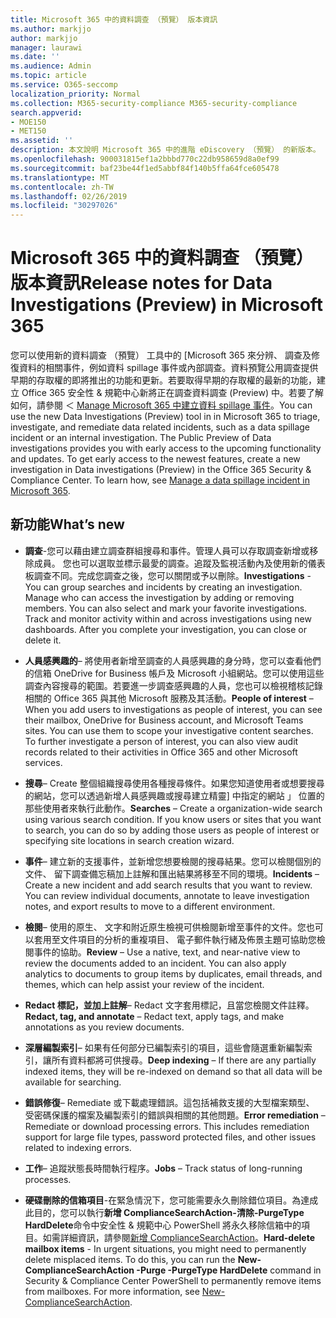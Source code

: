 ```yaml
---
title: Microsoft 365 中的資料調查 （預覽） 版本資訊
ms.author: markjjo
author: markjjo
manager: laurawi
ms.date: ''
ms.audience: Admin
ms.topic: article
ms.service: O365-seccomp
localization_priority: Normal
ms.collection: M365-security-compliance M365-security-compliance
search.appverid:
- MOE150
- MET150
ms.assetid: ''
description: 本文說明 Microsoft 365 中的進階 eDiscovery （預覽） 的新版本。
ms.openlocfilehash: 900031815ef1a2bbbd770c22db958659d8a0ef99
ms.sourcegitcommit: baf23be44f1ed5abbf84f140b5ffa64fce605478
ms.translationtype: MT
ms.contentlocale: zh-TW
ms.lasthandoff: 02/26/2019
ms.locfileid: "30297026"
---
```

# <a name="release-notes-for-data-investigations-preview-in-microsoft-365"></a><span data-ttu-id="f4e2f-103">Microsoft 365 中的資料調查 （預覽） 版本資訊</span><span class="sxs-lookup"><span data-stu-id="f4e2f-103">Release notes for Data Investigations (Preview) in Microsoft 365</span></span>

<span data-ttu-id="f4e2f-p101">您可以使用新的資料調查 （預覽） 工具中的 [Microsoft 365 來分辨、 調查及修復資料的相關事件，例如資料 spillage 事件或內部調查。資料預覽公用調查提供早期的存取權的即將推出的功能和更新。若要取得早期的存取權的最新的功能，建立 Office 365 安全性 & 規範中心新將正在調查資料調查 (Preview) 中。若要了解如何，請參閱 ＜ [Manage Microsoft 365 中建立資料 spillage 事件](manage-data-spillage-incidents.md)。</span><span class="sxs-lookup"><span data-stu-id="f4e2f-p101">You can use the new Data Investigations (Preview) tool in in Microsoft 365 to triage, investigate, and remediate data related incidents, such as a data spillage incident or an internal investigation. The Public Preview of Data investigations provides you with early access to the upcoming functionality and updates. To get early access to the newest features, create a new investigation in Data investigations (Preview) in the Office 365 Security & Compliance Center. To learn how, see [Manage a data spillage incident in Microsoft 365](manage-data-spillage-incidents.md).</span></span>

## <a name="whats-new"></a><span data-ttu-id="f4e2f-108">新功能</span><span class="sxs-lookup"><span data-stu-id="f4e2f-108">What’s new</span></span> 

- <span data-ttu-id="f4e2f-p102">**調查**-您可以藉由建立調查群組搜尋和事件。管理人員可以存取調查新增或移除成員。 您也可以選取並標示最愛的調查。追蹤及監視活動內及使用新的儀表板調查不同。完成您調查之後，您可以關閉或予以刪除。</span><span class="sxs-lookup"><span data-stu-id="f4e2f-p102">**Investigations** - You can group searches and incidents by creating an investigation. Manage who can access the investigation by adding or removing members.  You can also select and mark your favorite investigations. Track and monitor activity within and across investigations using new dashboards. After you complete your investigation, you can close or delete it.</span></span>

- <span data-ttu-id="f4e2f-p103">**人員感興趣的**– 將使用者新增至調查的人員感興趣的身分時，您可以查看他們的信箱 OneDrive for Business 帳戶及 Microsoft 小組網站。您可以使用這些調查內容搜尋的範圍。若要進一步調查感興趣的人員，您也可以檢視稽核記錄相關的 Office 365 與其他 Microsoft 服務及其活動。</span><span class="sxs-lookup"><span data-stu-id="f4e2f-p103">**People of interest** – When you add users to investigations as people of interest, you can see their mailbox, OneDrive for Business account, and Microsoft Teams sites. You can use them to scope your investigative content searches. To further investigate a person of interest, you can also view audit records related to their activities in Office 365 and other Microsoft services.</span></span>

- <span data-ttu-id="f4e2f-p104">**搜尋**– Create 整個組織搜尋使用各種搜尋條件。如果您知道使用者或想要搜尋的網站，您可以透過新增人員感興趣或搜尋建立精靈] 中指定的網站 」 位置的那些使用者來執行此動作。</span><span class="sxs-lookup"><span data-stu-id="f4e2f-p104">**Searches** – Create a organization-wide search using various search condition. If you know users or sites that you want to search, you can do so by adding those users as people of interest or specifying site locations in search creation wizard.</span></span> 

- <span data-ttu-id="f4e2f-p105">**事件**– 建立新的支援事件，並新增您想要檢閱的搜尋結果。您可以檢閱個別的文件、 留下調查備忘稿加上註解和匯出結果將移至不同的環境。</span><span class="sxs-lookup"><span data-stu-id="f4e2f-p105">**Incidents** – Create a new incident and add search results that you want to review. You can review individual documents, annotate to leave investigation notes, and export results to move to a different environment.</span></span> 

- <span data-ttu-id="f4e2f-p106">**檢閱**– 使用的原生、 文字和附近原生檢視可供檢閱新增至事件的文件。您也可以套用至文件項目的分析的重複項目、 電子郵件執行緒及佈景主題可協助您檢閱事件的協助。</span><span class="sxs-lookup"><span data-stu-id="f4e2f-p106">**Review** – Use a native, text, and near-native view to review the documents added to an incident. You can also apply analytics to documents to group items by duplicates, email threads, and themes, which can help assist your review of the incident.</span></span> 

- <span data-ttu-id="f4e2f-123">**Redact 標記，並加上註解**– Redact 文字套用標記，且當您檢閱文件註釋。</span><span class="sxs-lookup"><span data-stu-id="f4e2f-123">**Redact, tag, and annotate** – Redact text, apply tags, and make annotations as you review documents.</span></span>
  
- <span data-ttu-id="f4e2f-124">**深層編製索引**– 如果有任何部分已編製索引的項目，這些會隨選重新編製索引，讓所有資料都將可供搜尋。</span><span class="sxs-lookup"><span data-stu-id="f4e2f-124">**Deep indexing** – If there are any partially indexed items, they will be re-indexed on demand so that all data will be available for searching.</span></span>

- <span data-ttu-id="f4e2f-p107">**錯誤修復**– Remediate 或下載處理錯誤。這包括補救支援的大型檔案類型、 受密碼保護的檔案及編製索引的錯誤與相關的其他問題。</span><span class="sxs-lookup"><span data-stu-id="f4e2f-p107">**Error remediation** – Remediate or download processing errors. This includes remediation support for large file types, password protected files, and other issues related to indexing errors.</span></span> 

- <span data-ttu-id="f4e2f-127">**工作**– 追蹤狀態長時間執行程序。</span><span class="sxs-lookup"><span data-stu-id="f4e2f-127">**Jobs** – Track status of long-running processes.</span></span>

- <span data-ttu-id="f4e2f-p108">**硬碟刪除的信箱項目**-在緊急情況下，您可能需要永久刪除錯位項目。為達成此目的，您可以執行**新增 ComplianceSearchAction-清除-PurgeType HardDelete**命令中安全性 & 規範中心 PowerShell 將永久移除信箱中的項目。如需詳細資訊，請參閱[新增 ComplianceSearchAction](https://docs.microsoft.com/powershell/module/exchange/policy-and-compliance-content-search/new-compliancesearchaction)。</span><span class="sxs-lookup"><span data-stu-id="f4e2f-p108">**Hard-delete mailbox items** - In urgent situations, you might need to permanently delete misplaced items. To do this, you can run the **New-ComplianceSearchAction -Purge -PurgeType HardDelete** command in Security & Compliance Center PowerShell to permanently remove items from mailboxes. For more information, see [New-ComplianceSearchAction](https://docs.microsoft.com/powershell/module/exchange/policy-and-compliance-content-search/new-compliancesearchaction).</span></span>
